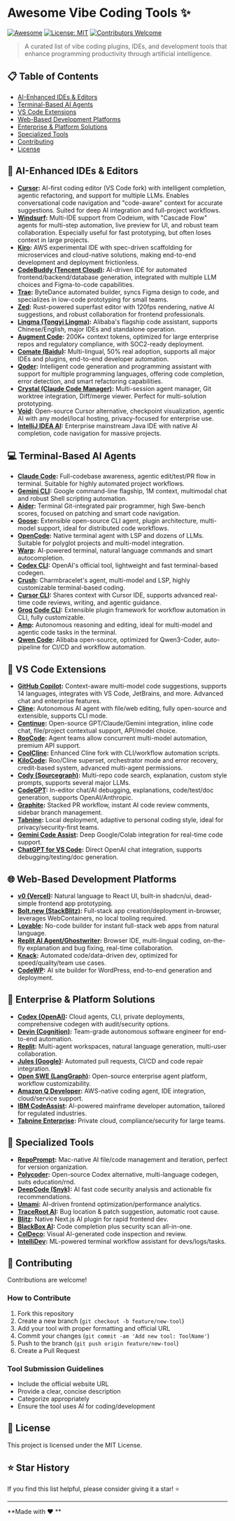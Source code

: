 # Awesome Vibe Coding Tools ✨

[![Awesome](https://awesome.re/badge.svg)](https://awesome.re)
[![License: MIT](https://img.shields.io/badge/License-MIT-yellow.svg)](https://opensource.org/licenses/MIT)
[![Contributors Welcome](https://img.shields.io/badge/contributors-welcome-brightgreen.svg?style=flat)](CONTRIBUTING.md)

> A curated list of vibe coding plugins, IDEs, and development tools that enhance programming productivity through artificial intelligence.

## 📋 Table of Contents

- [AI-Enhanced IDEs & Editors](#ai-enhanced-ides--editors)
- [Terminal-Based AI Agents](#terminal-based-ai-agents)
- [VS Code Extensions](#vs-code-extensions)
- [Web-Based Development Platforms](#web-based-development-platforms)
- [Enterprise & Platform Solutions](#enterprise--platform-solutions)
- [Specialized Tools](#specialized-tools)
- [Contributing](#contributing)
- [License](#license)

## 🚀 AI-Enhanced IDEs & Editors

- **[Cursor](https://cursor.com/):** AI-first coding editor (VS Code fork) with intelligent completion, agentic refactoring, and support for multiple LLMs. Enables conversational code navigation and "code-aware" context for accurate suggestions. Suited for deep AI integration and full-project workflows.
- **[Windsurf](https://windsurf.codeium.com/):** Multi-IDE support from Codeium, with "Cascade Flow" agents for multi-step automation, live preview for UI, and robust team collaboration. Especially useful for fast prototyping, but often loses context in large projects.
- **[Kiro](https://kiro.dev/):** AWS experimental IDE with spec-driven scaffolding for microservices and cloud-native solutions, making end-to-end development and deployment frictionless.
- **[CodeBuddy (Tencent Cloud)](https://cloud.tencent.com/product/codebuddy):** AI-driven IDE for automated frontend/backend/database generation, integrated with multiple LLM choices and Figma-to-code capabilities.
- **[Trae](https://trae.ai/):** ByteDance automated builder, syncs Figma design to code, and specializes in low-code prototyping for small teams.
- **[Zed](https://zed.dev/):** Rust-powered superfast editor with 120fps rendering, native AI suggestions, and robust collaboration for frontend professionals.
- **[Lingma (Tongyi Lingma)](https://tongyi.aliyun.com/lingma):** Alibaba's flagship code assistant, supports Chinese/English, major IDEs and standalone operation.
- **[Augment Code](https://augmentcode.com/):** 200K+ context tokens, optimized for large enterprise repos and regulatory compliance, with SOC2-ready deployment.
- **[Comate (Baidu)](https://comate.baidu.com/):** Multi-lingual, 50% real adoption, supports all major IDEs and plugins, end-to-end developer automation.
- **[Qoder](https://qoder.ai/):** Intelligent code generation and programming assistant with support for multiple programming languages, offering code completion, error detection, and smart refactoring capabilities.
- **[Crystal (Claude Code Manager)](https://github.com/stravu/crystal):** Multi-session agent manager, Git worktree integration, Diff/merge viewer. Perfect for multi-solution prototyping.
- **[Void](https://voideditor.com/):** Open-source Cursor alternative, checkpoint visualization, agentic AI with any model/local hosting, privacy-focused for enterprise use.
- **[IntelliJ IDEA AI](https://www.jetbrains.com/idea/):** Enterprise mainstream Java IDE with native AI completion, code navigation for massive projects.


## 💻 Terminal-Based AI Agents

- **[Claude Code](https://claude.ai/code):** Full-codebase awareness, agentic edit/test/PR flow in terminal. Suitable for highly automated project workflows.
- **[Gemini CLI](https://ai.google.dev/gemini-api/docs/cli):** Google command-line flagship, 1M context, multimodal chat and robust Shell scripting automation.
- **[Aider](https://aider.chat/):** Terminal Git-integrated pair programmer, high Swe-bench scores, focused on patching and smart code navigation.
- **[Goose](https://github.com/Squadrick/goose):** Extensible open-source CLI agent, plugin architecture, multi-model support, ideal for distributed code workflows.
- **[OpenCode](https://github.com/opencodeinterpret/opencode):** Native terminal agent with LSP and dozens of LLMs. Suitable for polyglot projects and multi-model integration.
- **[Warp](https://www.warp.dev/):** AI-powered terminal, natural language commands and smart autocompletion.
- **[Codex CLI](https://openai.com/index/openai-codex/):** OpenAI's official tool, lightweight and fast terminal-based codegen.
- **[Crush](https://github.com/charmbracelet/crush):** Charmbracelet's agent, multi-model and LSP, highly customizable terminal-based coding.
- **[Cursor CLI](https://cursor.com/en/cli):** Shares context with Cursor IDE, supports advanced real-time code reviews, writing, and agentic guidance.
- **[Groq Code CLI](https://github.com/build-with-groq/groq-code-cli):** Extensible plugin framework for workflow automation in CLI, fully customizable.
- **[Amp](https://ampcode.com/):** Autonomous reasoning and editing, ideal for multi-model and agentic code tasks in the terminal.
- **[Qwen Code](https://qwen3coder.org/):** Alibaba open-source, optimized for Qwen3-Coder, auto-pipeline for CI/CD and workflow automation.


## 🔌 VS Code Extensions

- **[GitHub Copilot](https://github.com/features/copilot):** Context-aware multi-model code suggestions, supports 14 languages, integrates with VS Code, JetBrains, and more. Advanced chat and enterprise features.
- **[Cline](https://github.com/cline/cline):** Autonomous AI agent with file/web editing, fully open-source and extensible, supports CLI mode.
- **[Continue](https://github.com/continuedev/continue):** Open-source GPT/Claude/Gemini integration, inline code chat, file/project contextual support, API/model choice.
- **[RooCode](https://github.com/RooCodeInc/Roo-Code):** Agent teams allow concurrent multi-model automation, premium API support.
- **[CoolCline](https://github.com/coolcline/CoolCline):** Enhanced Cline fork with CLI/workflow automation scripts.
- **[KiloCode](https://github.com/Kilo-Org/kilocode):** Roo/Cline superset, orchestrator mode and error recovery, credit-based system, advanced multi-agent permissions.
- **[Cody (Sourcegraph)](https://sourcegraph.com/cody):** Multi-repo code search, explanation, custom style prompts, supports several major LLMs.
- **[CodeGPT](https://codegpt.co/):** In-editor chat/AI debugging, explanations, code/test/doc generation, supports OpenAI/Anthropic.
- **[Graphite](https://graphite.dev/):** Stacked PR workflow, instant AI code review comments, sidebar branch management.
- **[Tabnine](https://www.tabnine.com/):** Local deployment, adaptive to personal coding style, ideal for privacy/security-first teams.
- **[Gemini Code Assist](https://codeassist.google/):** Deep Google/Colab integration for real-time code support.
- **[ChatGPT for VS Code](https://marketplace.visualstudio.com/items?itemName=openai.chatgpt):** Direct OpenAI chat integration, supports debugging/testing/doc generation.


## 🌐 Web-Based Development Platforms

- **[v0 (Vercel)](https://v0.app/):** Natural language to React UI, built-in shadcn/ui, dead-simple frontend app prototyping.
- **[Bolt.new (StackBlitz)](https://bolt.new/):** Full-stack app creation/deployment in-browser, leverages WebContainers, no local tooling required.
- **[Lovable](https://lovable.dev/):** No-code builder for instant full-stack web apps from natural language.
- **[Replit AI Agent/Ghostwriter](https://replit.com/ai):** Browser IDE, multi-lingual coding, on-the-fly explanation and bug fixing, real-time collaboration.
- **[Knack](https://www.knack.com/):** Automated code/data-driven dev, optimized for speed/quality/team use cases.
- **[CodeWP](https://codewp.ai/):** AI site builder for WordPress, end-to-end generation and deployment.


## 🏢 Enterprise & Platform Solutions

- **[Codex (OpenAI)](https://openai.com/codex/):** Cloud agents, CLI, private deployments, comprehensive codegen with audit/security options.
- **[Devin (Cognition)](https://devin.ai/):** Team-grade autonomous software engineer for end-to-end automation.
- **[Replit](https://replit.com/):** Multi-agent workspaces, natural language generation, multi-user collaboration.
- **[Jules (Google)](https://jules.google/):** Automated pull requests, CI/CD and code repair integration.
- **[Open SWE (LangGraph)](https://swe.langchain.com/):** Open-source enterprise agent platform, workflow customizability.
- **[Amazon Q Developer](https://aws.amazon.com/q/developer/):** AWS-native coding agent, IDE integration, cloud/service support.
- **[IBM CodeAssist](https://www.ibm.com/products/watsonx-code-assistant):** AI-powered mainframe developer automation, tailored for regulated industries.
- **[Tabnine Enterprise](https://www.tabnine.com/):** Private cloud, compliance/security for large teams.


## 🔧 Specialized Tools

- **[RepoPrompt](https://github.com/repo-prompt/repo-prompt):** Mac-native AI file/code management and iteration, perfect for version organization.
- **[Polycoder](https://github.com/VHellendoorn/Code-LMs):** Open-source Codex alternative, multi-language codegen, suits education/rnd.
- **[DeepCode (Snyk)](https://snyk.io/product/deepcode-ai/):** AI fast code security analysis and actionable fix recommendations.
- **[Umami](https://umami.is/):** AI-driven frontend optimization/performance analytics.
- **[TraceRoot AI](https://traceroot.ai/):** Bug location & patch suggestion, automatic root cause.
- **[Blitz](https://blitzjs.com/):** Native Next.js AI plugin for rapid frontend dev.
- **[BlackBox AI](https://blackbox.ai/):** Code completion plus security scan all-in-one.
- **[ColDeco](https://coldeco.ai/):** Visual AI-generated code inspection and review.
- **[IntelliDev](https://intellidev.ai/):** ML-powered terminal workflow assistant for devs/logs/tasks.

## 🤝 Contributing

Contributions are welcome! 

### How to Contribute

1. Fork this repository
2. Create a new branch (`git checkout -b feature/new-tool`)
3. Add your tool with proper formatting and official URL
4. Commit your changes (`git commit -am 'Add new tool: ToolName'`)
5. Push to the branch (`git push origin feature/new-tool`)
6. Create a Pull Request

### Tool Submission Guidelines

- Include the official website URL
- Provide a clear, concise description
- Categorize appropriately
- Ensure the tool uses AI for coding/development

## 📄 License

This project is licensed under the MIT License.

## ⭐ Star History

If you find this list helpful, please consider giving it a star! ⭐

---

**Made with ❤️ **
